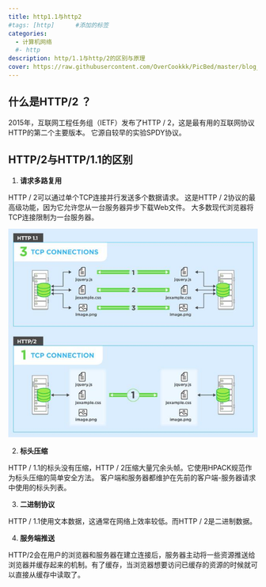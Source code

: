 ```yaml
---
title: http1.1与http2
#tags: [http]      #添加的标签
categories: 
  - 计算机网络
  #- http
description: http/1.1与http/2的区别与原理
cover: https://raw.githubusercontent.com/OverCookkk/PicBed/master/blog_cover_images/00698-1903398178.png
---
```




## 什么是HTTP/2 ？

2015年，互联网工程任务组（IETF）发布了HTTP / 2，这是最有用的互联网协议HTTP的第二个主要版本。 它源自较早的实验SPDY协议。



## HTTP/2与HTTP/1.1的区别

1. **请求多路复用**

HTTP / 2可以通过单个TCP连接并行发送多个数据请求。 这是HTTP / 2协议的最高级功能，因为它允许您从一台服务器异步下载Web文件。 大多数现代浏览器将TCP连接限制为一台服务器。

![http1_and_http2_tcp](https://raw.githubusercontent.com/OverCookkk/PicBed/master/blogImg/http1_and_http2_tcp.jpg)



2. **标头压缩**

HTTP / 1.1的标头没有压缩，HTTP / 2压缩大量冗余头帧。它使用HPACK规范作为标头压缩的简单安全方法。 客户端和服务器都维护在先前的客户端-服务器请求中使用的标头列表。



3. **二进制协议**

HTTP / 1.1使用文本数据，这通常在网络上效率较低。而HTTP / 2是二进制数据。



4. **服务端推送**

HTTP/2会在用户的浏览器和服务器在建立连接后，服务器主动将一些资源推送给浏览器并缓存起来的机制。有了缓存，当浏览器想要访问已缓存的资源的时候就可以直接从缓存中读取了。

